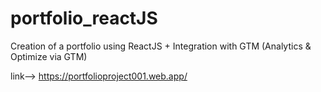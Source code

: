 # portfolio_reactJS
Creation of a portfolio using ReactJS + Integration with GTM (Analytics &amp; Optimize via GTM)


link--> https://portfolioproject001.web.app/
